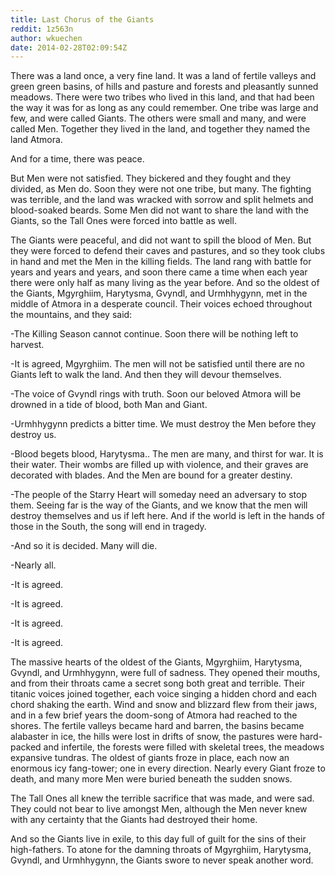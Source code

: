 ```yaml
---
title: Last Chorus of the Giants
reddit: 1z563n
author: wkuechen
date: 2014-02-28T02:09:54Z
---
```


There was a land once, a very fine land. It was a land of fertile valleys and
green green basins, of hills and pasture and forests and pleasantly sunned
meadows. There were two tribes who lived in this land, and that had been the way
it was for as long as any could remember. One tribe was large and few, and were
called Giants. The others were small and many, and were called Men. Together
they lived in the land, and together they named the land Atmora.

And for a time, there was peace.

But Men were not satisfied. They bickered and they fought and they divided, as
Men do. Soon they were not one tribe, but many. The fighting was terrible, and
the land was wracked with sorrow and split helmets and blood-soaked beards. Some
Men did not want to share the land with the Giants, so the Tall Ones were forced
into battle as well.

The Giants were peaceful, and did not want to spill the blood of Men. But they
were forced to defend their caves and pastures, and so they took clubs in hand
and met the Men in the killing fields. The land rang with battle for years and
years and years, and soon there came a time when each year there were only half
as many living as the year before. And so the oldest of the Giants, Mgyrghiim,
Harytysma, Gvyndl, and Urmhhygynn, met in the middle of Atmora in a desperate
council. Their voices echoed throughout the mountains, and they said:

-The Killing Season cannot continue. Soon there will be nothing left to harvest.

-It is agreed, Mgyrghiim. The men will not be satisfied until there are no
Giants left to walk the land. And then they will devour themselves.

-The voice of Gvyndl rings with truth. Soon our beloved Atmora will be drowned
in a tide of blood, both Man and Giant.

-Urmhhygynn predicts a bitter time. We must destroy the Men before they destroy
us.

-Blood begets blood, Harytysma.. The men are many, and thirst for war. It is
their water. Their wombs are filled up with violence, and their graves are
decorated with blades. And the Men are bound for a greater destiny.

-The people of the Starry Heart will someday need an adversary to stop them.
Seeing far is the way of the Giants, and we know that the men will destroy
themselves and us if left here. And if the world is left in the hands of those
in the South, the song will end in tragedy.

-And so it is decided. Many will die.

-Nearly all.

-It is agreed.

-It is agreed.

-It is agreed.

-It is agreed.

The massive hearts of the oldest of the Giants, Mgyrghiim, Harytysma, Gvyndl,
and Urmhhygynn, were full of sadness. They opened their mouths, and from their
throats came a secret song both great and terrible. Their titanic voices joined
together, each voice singing a hidden chord and each chord shaking the earth.
Wind and snow and blizzard flew from their jaws, and in a few brief years the
doom-song of Atmora had reached to the shores. The fertile valleys became hard
and barren, the basins became alabaster in ice, the hills were lost in drifts of
snow, the pastures were hard-packed and infertile, the forests were filled with
skeletal trees, the meadows expansive tundras. The oldest of giants froze in
place, each now an enormous icy fang-tower; one in every direction. Nearly every
Giant froze to death, and many more Men were buried beneath the sudden snows.

The Tall Ones all knew the terrible sacrifice that was made, and were sad. They
could not bear to live amongst Men, although the Men never knew with any
certainty that the Giants had destroyed their home.

And so the Giants live in exile, to this day full of guilt for the sins of their
high-fathers. To atone for the damning throats of Mgyrghiim, Harytysma, Gvyndl,
and Urmhhygynn, the Giants swore to never speak another word.
